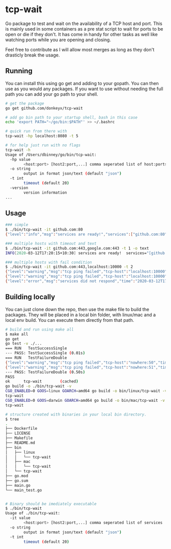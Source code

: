 # tcp-wait

Go package to test and wait on the availability of a TCP host and port. This is mainly used in some
containers as a pre stat script to wait for ports to be open or die if they don't. It has come in
handy for other tasks as well like watching ports while you are opening and closing.

Feel free to contribute as I will allow most merges as long as they don't drasticly break the usage.

## Running

You can install this using go get and adding to your gopath. You can then use as you would any packages.
If you want to use without needing the full path you can add your go path to your shell.

```bash
# get the package
go get github.com/donkeyx/tcp-wait

# add go bin path to your startup shell, bash in this case
echo 'export PATH="~/go/bin:$PATH"' >> ~/.bashrc

# quick run from there with
tcp-wait -hp localhost:8080 -t 5

# for help just run with no flags
tcp-wait -h
Usage of /Users/dbinney/go/bin/tcp-wait:
  -hp value
    	<host:port> [host2:port,...] comma seperated list of host:ports
  -o string
    	output in format json/text (default "json")
  -t int
    	timeout (default 20)
  -version
    	version information
...
```

## Usage

```bash
### simple
$ ./bin/tcp-wait -it github.com:80
{"level":"info","msg":"services are ready!","services":["github.com:80"],"time":"2020-03-12T17:18:30+10:30"}

### multiple hosts with timeout and text
$ ./bin/tcp-wait -it github.com:443,google.com:443 -t 1 -o text
INFO[2020-03-12T17:20:15+10:30] services are ready!  services="[github.com:443 google.com:443]"

### multiple hosts with fail condition
$ ./bin/tcp-wait -it github.com:443,localhost:10000 -t 2
{"level":"warning","msg":"tcp ping failed","tcp-host":"localhost:10000","time":"2020-03-12T17:26:16+10:30"}
{"level":"warning","msg":"tcp ping failed","tcp-host":"localhost:10000","time":"2020-03-12T17:26:17+10:30"}
{"level":"error","msg":"services did not respond","time":"2020-03-12T17:26:18+10:30"}
```

## Building locally

You can just clone down the repo, then use the make file to build the packages. They will be placed
in a local bin folder, with linux/mac and a local env build. You can execute them directly from that
path.

```bash
# build and run using make all
$ make all
go get
go test -v ./...
=== RUN   TestSuccessSingle
--- PASS: TestSuccessSingle (0.01s)
=== RUN   TestFailureDouble
{"level":"warning","msg":"tcp ping failed","tcp-host":"nowhere:50","time":"2020-03-13T11:38:45+10:30"}
{"level":"warning","msg":"tcp ping failed","tcp-host":"nowhere:51","time":"2020-03-13T11:38:45+10:30"}
--- PASS: TestFailureDouble (0.50s)
PASS
ok      tcp-wait        (cached)
go build -o ./bin/tcp-wait -v
CGO_ENABLED=0 GOOS=linux GOARCH=amd64 go build -o bin/linux/tcp-wait -v
tcp-wait
CGO_ENABLED=0 GOOS=darwin GOARCH=amd64 go build -o bin/mac/tcp-wait -v
tcp-wait

# structure created with binaries in your local bin directory.
$ tree
.
├── Dockerfile
├── LICENSE
├── Makefile
├── README.md
├── bin
│   ├── linux
│   │   └── tcp-wait
│   ├── mac
│   │   └── tcp-wait
│   └── tcp-wait
├── go.mod
├── go.sum
├── main.go
└── main_test.go


# Binary should be imediately executable
$ ./bin/tcp-wait
Usage of ./bin/tcp-wait:
  -it value
        <host:port> [host2:port,...] comma seperated list of services
  -o string
        output in format json/text (default "json")
  -t int
        timeout (default 20)
```


<!-- ### docker users
~2.7MB docker image.
```bash
$ docker run --rm alioygur/wait-for -it google.com:80
services are ready!
``` -->

